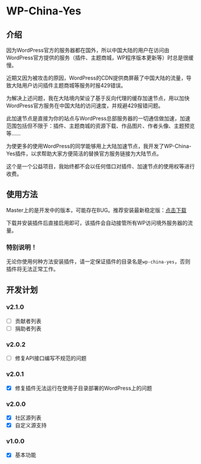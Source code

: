 # WP-China-Yes

## 介绍

因为WordPress官方的服务器都在国外，所以中国大陆的用户在访问由WordPress官方提供的服务（插件、主题商城，WP程序版本更新等）时总是很缓慢。

近期又因为被攻击的原因，WordPress的CDN提供商屏蔽了中国大陆的流量，导致大陆用户访问插件主题商城等服务时报429错误。

为解决上述问题，我在大陆境内架设了基于反向代理的缓存加速节点，用以加快WordPress官方服务在中国大陆的访问速度，并规避429报错问题。

此加速节点是直接为你的站点与WordPress总部服务器的一切通信做加速，加速范围包括但不限于：插件、主题商城的资源下载、作品图片、作者头像、主题预览等……

为使更多的使用WordPress的同学能够用上大陆加速节点，我开发了WP-China-Yes插件，以求帮助大家方便简洁的替换官方服务链接为大陆节点。

这个是一个公益项目，我始终都不会以任何借口对插件、加速节点的使用权等进行收费。

## 使用方法

Master上的是开发中的版本，可能存在BUG。推荐安装最新稳定版：[点击下载](https://github.com/sunxiyuan/wp-china-yes/releases/download/v2.0.1/wp-china-yes.zip)

下载并安装插件后直接启用即可，该插件会自动接管所有WP访问境外服务器的流量。

### 特别说明！
无论你使用何种方法安装插件，请一定保证插件的目录名是`wp-china-yes`，否则插件将无法正常工作。

## 开发计划

### v2.1.0
 - [ ] 贡献者列表
 - [ ] 捐助者列表
 
### v2.0.2
 - [ ] 修复API接口编写不规范的问题
 
### v2.0.1
 - [x] 修复插件无法运行在使用子目录部署的WordPress上的问题
 
### v2.0.0
 - [x] 社区源列表
 - [x] 自定义源支持
 
### v1.0.0
 - [x] 基本功能